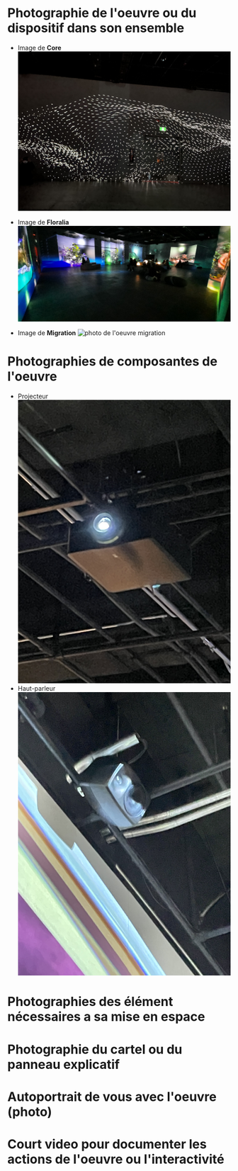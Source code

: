 # Photographie de l'oeuvre ou du dispositif dans son ensemble
- Image de **Core**
![photo de l'oeuvre core](image_portail_core_.JPG)

- Image de **Floralia**
![photo de l'oeuvre floralia](image_portail_floralia.JPG)

- Image de **Migration**
![photo de l'oeuvre migration](image_portail_migration.jpeg)
# Photographies de composantes de l'oeuvre
- Projecteur 
 ![photo de projecteur](image_portail_composante_projecteur.JPG)
- Haut-parleur
 ![photo de haut-parleur](image_portail_composantes_haut_parleur.JPG)
# Photographies des élément nécessaires a sa mise en espace

# Photographie du cartel ou du panneau explicatif

# Autoportrait de vous avec l'oeuvre (photo)

# Court video pour documenter les actions de l'oeuvre ou l'interactivité
